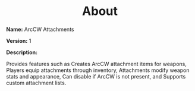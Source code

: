<h1 style="text-align:center; font-size:2rem; font-weight:bold;">About</h1>

**Name:**
ArcCW Attachments

**Version:**
1

**Description:**

Provides features such as Creates ArcCW attachment items for weapons, Players equip attachments through inventory, Attachments modify weapon stats and appearance, Can disable if ArcCW is not present, and Supports custom attachment lists.
